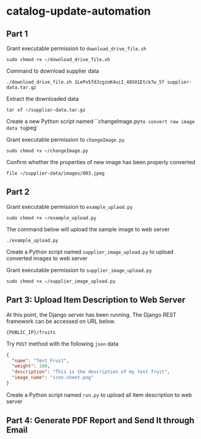# catalog-update-automation

## Part 1

Grant executable permission to `download_drive_file.sh`

```shell
sudo chmod +x ~/download_drive_file.sh
```

Command to download supplier data

```shell
./download_drive_file.sh 1LePo57dJcgzoK4uiI_48S01Etck7w_5f supplier-data.tar.gz
```

Extract the downloaded data

```shell
tar xf ~/supplier-data.tar.gz
```

Create a new Python script named ``changeImage.py` to convert raw image data to `jpeg`

Grant executable permission to `changeImage.py`

```shell
sudo chmod +x ~/changeImage.py
```

Confirm whether the properties of new image has been properly converted

```shell
file ~/supplier-data/images/003.jpeg
```

## Part 2

Grant executable permission to `example_uplaod.py`

```shell
sudo chmod +x ~/example_upload.py
```

The command below will upload the sample image to web server

```shell
./example_upload.py
```

Create a Python script named `supplier_image_upload.py` to upload converted images to web server

Grant executable permission to `supplier_image_upload.py`

```shell
sudo chmod +x ~/supplier_image_upload.py
```

## Part 3: Upload Item Description to Web Server

At this point, the Django server has been running. The Django REST framework can be accessed on URL below.

```shell
{PUBLIC_IP}/fruits
```

Try `POST` method with the following `json` data

```json
{
  "name": "Test Fruit",
  "weight": 100,
  "description": "This is the description of my test fruit",
  "image_name": "icon.sheet.png"
}
```

Create a Python script named `run.py` to upload all item description to web server

## Part 4: Generate PDF Report and Send It through Email
